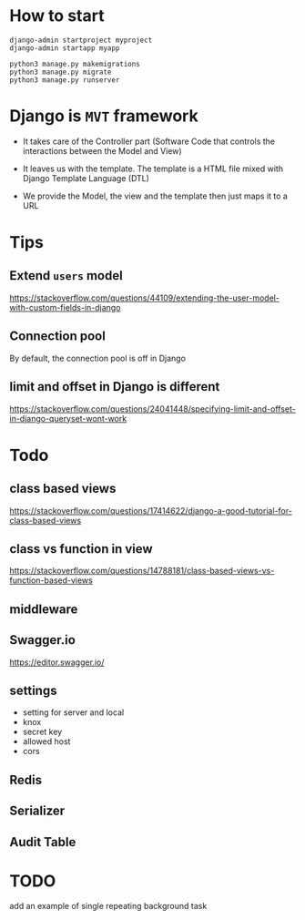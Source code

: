 # How to start

```
django-admin startproject myproject
django-admin startapp myapp

python3 manage.py makemigrations
python3 manage.py migrate
python3 manage.py runserver
```


# Django is `MVT` framework

* It takes care of the Controller part (Software Code that controls the interactions between the Model and View)

* It leaves us with the template. The template is a HTML file mixed with Django Template Language (DTL)

* We provide the Model, the view and the template then just maps it to a URL

# Tips

## Extend `users` model
https://stackoverflow.com/questions/44109/extending-the-user-model-with-custom-fields-in-django

## Connection pool  
By default, the connection pool is off in Django

## limit and offset in Django is different  
https://stackoverflow.com/questions/24041448/specifying-limit-and-offset-in-django-queryset-wont-work

# Todo
## class based views
https://stackoverflow.com/questions/17414622/django-a-good-tutorial-for-class-based-views

## class vs function in view  
https://stackoverflow.com/questions/14788181/class-based-views-vs-function-based-views

## middleware 

## Swagger.io  
https://editor.swagger.io/

## settings
* setting for server and local
* knox
* secret key
* allowed host
* cors

## Redis

## Serializer

## Audit Table

# TODO
add an example of single repeating background task


